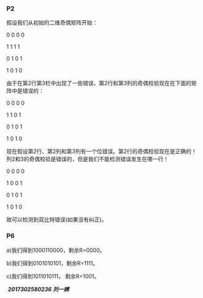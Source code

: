 ### P2

假设我们从初始的二维奇偶矩阵开始：

0 0 0 0

1 1 1 1

0 1 0 1

1 0 1 0

由于在第2行第3栏中出现了一些错误，第2行和第3列的奇偶校验现在在下面的矩阵中是错误的：

0 0 0 0

1 1 0 1

0 1 0 1

1 0 1 0

现在假设第2行、第2列和第3列有一个位错误。第2行的奇偶校验现在是正确的！列2和3的奇偶校验是错误的，但是我们不能检测错误发生在哪一行！

0 0 0 0

1 0 0 1

0 1 0 1

1 0 1 0

故可以检测到双比特错误(如果没有纠正)。

### P6

a)我们得到1000110000，剩余R=0000。

b)我们得到0101010101，剩余R=1111。

c)我们得到1011010111， 剩余R=1001。

​                                                                                           ***2017302580236 刘一婧***